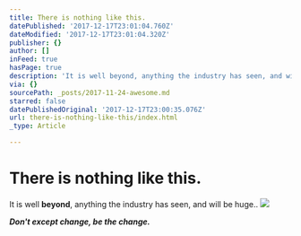 ```yaml
---
title: There is nothing like this.
datePublished: '2017-12-17T23:01:04.760Z'
dateModified: '2017-12-17T23:01:04.320Z'
publisher: {}
author: []
inFeed: true
hasPage: true
description: 'It is well beyond, anything the industry has seen, and will be huge..'
via: {}
sourcePath: _posts/2017-11-24-awesome.md
starred: false
datePublishedOriginal: '2017-12-17T23:00:35.076Z'
url: there-is-nothing-like-this/index.html
_type: Article

---
```

# There is nothing like this.

It is well **beyond**, anything the industry has seen, and will be huge..
![](https://the-grid-user-content.s3-us-west-2.amazonaws.com/a2c04174-b4cd-4bed-b7db-492baa989cc9.jpg)

_**Don't except change, be the change.**_